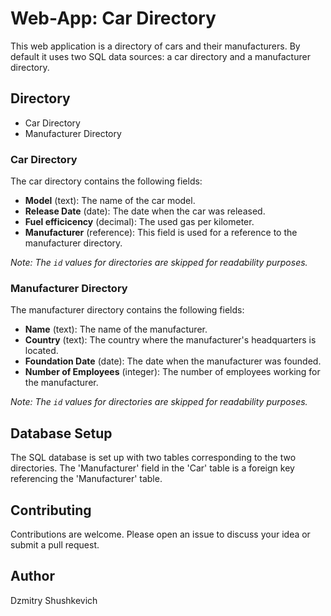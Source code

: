 # Web-App: Car Directory

This web application is a directory of cars and their manufacturers. By default it uses two SQL data sources: a car directory and a manufacturer directory.

## Directory

- Car Directory
- Manufacturer Directory

### Car Directory

The car directory contains the following fields:

- **Model** (text): The name of the car model.
- **Release Date** (date): The date when the car was released.
- **Fuel efficicency** (decimal): The used gas per kilometer.
- **Manufacturer** (reference): This field is used for a reference to the manufacturer directory.

*Note: The `id` values for directories are skipped for readability purposes.*

### Manufacturer Directory

The manufacturer directory contains the following fields:

- **Name** (text): The name of the manufacturer.
- **Country** (text): The country where the manufacturer's headquarters is located.
- **Foundation Date** (date): The date when the manufacturer was founded.
- **Number of Employees** (integer): The number of employees working for the manufacturer.

*Note: The `id` values for directories are skipped for readability purposes.*

## Database Setup

The SQL database is set up with two tables corresponding to the two directories. The 'Manufacturer' field in the 'Car' table is a foreign key referencing the 'Manufacturer' table.

## Contributing

Contributions are welcome. Please open an issue to discuss your idea or submit a pull request.

## Author

Dzmitry Shushkevich
